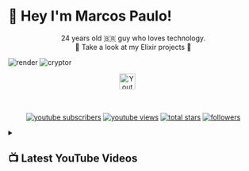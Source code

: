 # 👋 Hey I'm Marcos Paulo!
<div align="center">
  24 years old 🇧🇷 guy who loves technology.
</div>
<div align="center">
🧪 Take a look at my Elixir projects 🧪
</div>

![render](https://user-images.githubusercontent.com/19523657/213434690-79d73481-d046-4a54-9676-4a2280d0534a.gif)
![cryptor](https://user-images.githubusercontent.com/19523657/213434679-ccf5d727-34d3-4658-8211-d1dee4eaa47b.gif)

<!-- Social icons section -->
<p align="center">
  <a href="https://www.youtube.com/channel/UC3IoZpZSxdpTkHKxSjVFPCw"><img width="32px" alt="Youtube" title="Youtube" src="https://i.imgur.com/qiXu7b2.png"/></a>
  &#8287;&#8287;&#8287;&#8287;&#8287;
</p>

<br/>

<!-- Social badges section -->
<!-- Badges with custom icons - https://github.com/DenverCoder1/custom-icon-badges -->
<!-- View counter - https://github.com/DenverCoder1/Simple-View-Counter -->
<p align="center">
  <a href="https://www.youtube.com/channel/UC3IoZpZSxdpTkHKxSjVFPCw?sub_confirmation=1">
    <img alt="youtube subscribers" title="Subscribe to my YouTube channel" src="https://custom-icon-badges.demolab.com/youtube/channel/subscribers/UC3IoZpZSxdpTkHKxSjVFPCw?color=%23E05D44&label=SUBSCRIBE&logo=video&logoColor=white&style=for-the-badge&labelColor=CE4630"/></a>
  <a href="https://www.youtube.com/channel/UC3IoZpZSxdpTkHKxSjVFPCw">
    <img alt="youtube views" title="YouTube views" src="https://custom-icon-badges.demolab.com/youtube/channel/views/UC3IoZpZSxdpTkHKxSjVFPCw?color=%23E1AD0E&logo=video&logoColor=white&style=for-the-badge&labelColor=C79600"/></a> 
  <a href="https://github.com/DenverCoder1?tab=repositories&sort=stargazers">
    <img alt="total stars" title="Total stars on GitHub" src="https://custom-icon-badges.demolab.com/github/stars/marcospgsilva?color=55960c&style=for-the-badge&labelColor=488207&logo=star"/></a>
  <a href="https://github.com/marcospgsilva?tab=followers">
    <img alt="followers" title="Follow me on Github" src="https://custom-icon-badges.demolab.com/github/followers/marcospgsilva?color=236ad3&labelColor=1155ba&style=for-the-badge&logo=person-add&label=Follow&logoColor=white"/></a>
</p>

<details>
<summary><h2>📺 Latest YouTube Videos</h2></summary>
<!-- BEGIN YOUTUBE-CARDS -->
<a href="https://www.youtube.com/watch?v=3qj1bO9_JtM"><img src="https://ytcards.demolab.com/?id=3qj1bO9_JtM&title=Obtendo+pre%C3%A7o+mais+recente+do+Bitcoin+com+GenServer+-+Scheduled+Task+-Elixir&lang=en&timestamp=1642287281&background_color=%230d1117&title_color=%23ffffff&stats_color=%23dedede&width=250&duration=2372" alt="Obtendo preço mais recente do Bitcoin com GenServer - Scheduled Task -Elixir" title="Obtendo preço mais recente do Bitcoin com GenServer - Scheduled Task -Elixir"></a>
<a href="https://www.youtube.com/watch?v=WPhnF_pjLOQ"><img src="https://ytcards.demolab.com/?id=WPhnF_pjLOQ&title=Comunica%C3%A7%C3%A3o+entre+Processos+na+pr%C3%A1tica%21+-+Elixir+-+B%C3%A1sico&lang=en&timestamp=1628352967&background_color=%230d1117&title_color=%23ffffff&stats_color=%23dedede&width=250&duration=587" alt="Comunicação entre Processos na prática! - Elixir - Básico" title="Comunicação entre Processos na prática! - Elixir - Básico"></a>
<a href="https://www.youtube.com/watch?v=105qmi3yqg4"><img src="https://ytcards.demolab.com/?id=105qmi3yqg4&title=%C3%81tomos+-+Elixir&lang=en&timestamp=1624702801&background_color=%230d1117&title_color=%23ffffff&stats_color=%23dedede&width=250&duration=566" alt="Átomos - Elixir" title="Átomos - Elixir"></a>
<!-- END YOUTUBE-CARDS -->
</details>
